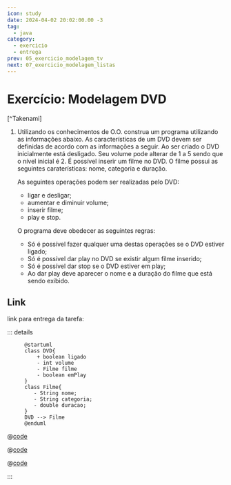 ```yaml
---
icon: study
date: 2024-04-02 20:02:00.00 -3
tag:
  - java
category:
  - exercicio
  - entrega
prev: 05_exercicio_modelagem_tv
next: 07_exercicio_modelagem_listas
---
```


# Exercício: Modelagem DVD

[^Takenami]


1. Utilizando os conhecimentos de O.O. construa um programa utilizando as informações abaixo. As características de um DVD devem ser definidas de acordo com as informações a seguir. Ao ser criado o DVD inicialmente está desligado. Seu volume pode alterar de 1 a 5 sendo que o nível inicial é 2. É possível inserir um filme no DVD. O filme possui as seguintes caraterísticas: nome, categoria e duração. 

    As seguintes operações podem ser realizadas pelo DVD:
    - ligar e desligar;
    - aumentar e diminuir volume;
    - inserir filme;
    - play e stop.

    O programa deve obedecer as seguintes regras:
    - Só é possível fazer qualquer uma destas operações se o DVD estiver ligado;
    - Só é possível dar play no DVD se existir algum filme inserido;
    - Só é possível dar stop se o DVD estiver em play;
    - Ao dar play deve aparecer o nome e a duração do filme que está sendo exibido.

## Link

link para entrega da tarefa: 

::: details 

<figure>

```plantuml
@startuml
class DVD{
    + boolean ligado
    - int volume
    - Filme filme
    - boolean emPlay
}
class Filme{
   - String nome;
   - String categoria;
   - double duracao;
}
DVD --> Filme
@enduml

```
</figure>


@[code](../code/modelagemDVD/DVD.java)

@[code](../code/modelagemDVD/Filme.java)

@[code](../code/modelagemDVD/Mesa.java)

:::

<!-- @include: ../../bib/bib.md -->